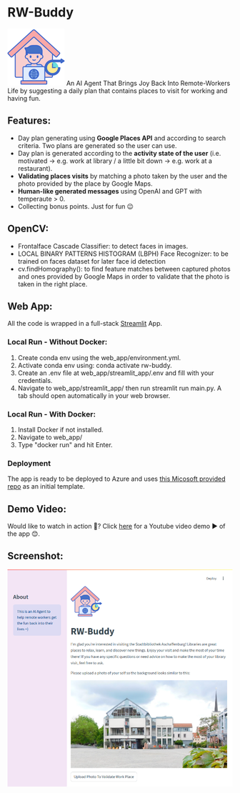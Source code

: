 # RW-Buddy
<img src="/web_app/streamlit_app/images/logo.png" width="128" height="128" alt="RW-Buddy Logo" />
An AI Agent That Brings Joy Back Into Remote-Workers Life by suggesting a daily plan that contains places to visit for working and having fun.

## Features:
- Day plan generating using **Google Places API** and according to search criteria. Two plans are generated so the user can use.
- Day plan is generated according to the **activity state of the user** (i.e. motivated -> e.g. work at library / a little bit down -> e.g. work at a restaurant).
- **Validating places visits** by matching a photo taken by the user and the photo provided by the place by Google Maps.
- **Human-like generated messages** using OpenAI and GPT with temperaute > 0.
- Collecting bonus points. Just for fun 😉

## OpenCV:
- Frontalface Cascade Classifier: to detect faces in images.
- LOCAL BINARY PATTERNS HISTOGRAM (LBPH) Face Recognizer: to be trained on faces dataset for later face id detection
- cv.findHomography(): to find feature matches between captured photos and ones provided by Google Maps in order to validate that the photo is taken in the right place.

## Web App:
All the code is wrapped in a full-stack [Streamlit](https://streamlit.io/) App.

### Local Run - Without Docker:
1. Create conda env using the web_app/environment.yml.
2. Activate conda env using: conda activate rw-buddy.
3. Create an .env file at web_app/streamlit_app/.env and fill with your credentials.
4. Navigate to web_app/streamlit_app/ then run streamlit run main.py. A tab should open automatically in your web browser.

### Local Run - With Docker:
1. Install Docker if not installed.
2. Navigate to web_app/
3. Type "docker run" and hit Enter.

### Deployment
The app is ready to be deployed to Azure and uses [this Micosoft provided repo](https://github.com/microsoft/azure-streamlit-chatbot) as an initial template.

## Demo Video:
Would like to watch in action 🤩? Click [here](https://youtu.be/fnhrjF15kyQ) for a Youtube video demo ▶️ of the app 😊.

## Screenshot:
![RW-Buddy Demo Screenshot](/demo/screenshot.png "RW-Buddy Demo Screenshot")

